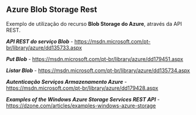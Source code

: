 

Azure Blob Storage Rest
-----------------------
Exemplo de utilização do recurso **Blob Storage do Azure**, através da API REST.

***API REST do serviço Blob*** - https://msdn.microsoft.com/pt-br/library/azure/dd135733.aspx
 
***Put Blob*** - https://msdn.microsoft.com/pt-br/library/azure/dd179451.aspx
 
***Listar Blob*** - https://msdn.microsoft.com/pt-br/library/azure/dd135734.aspx
 
***Autenticação Serviços Armazenamento Azure*** - https://msdn.microsoft.com/pt-br/library/azure/dd179428.aspx
 
***Examples of the Windows Azure Storage Services REST API*** - https://dzone.com/articles/examples-windows-azure-storage
 
